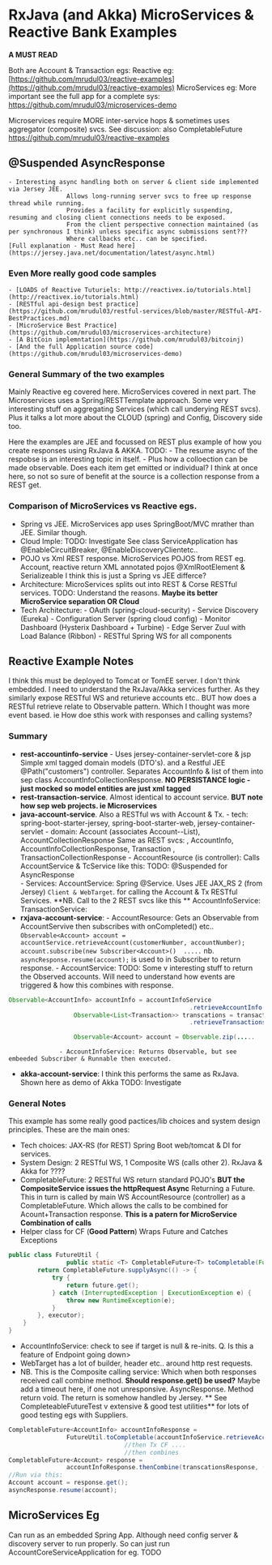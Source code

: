 
# RxJava (and Akka) MicroServices & Reactive Bank Examples

**A MUST READ**

Both are Account & Transaction egs:
Reactive eg: [https://github.com/mrudul03/reactive-examples](https://github.com/mrudul03/reactive-examples)
MicroServices eg: More important see the full app for a complete sys: https://github.com/mrudul03/microservices-demo

Microservices require MORE inter-service hops & sometimes uses aggregator (composite) svcs. See discussion: also CompletableFuture 
https://github.com/mrudul03/reactive-examples

## @Suspended AsyncResponse 
    - Interesting async handling both on server & client side implemented via Jersey JEE.
                    Allows long-running server svcs to free up response thread while running.
                    Provides a facility for explicitly suspending, resuming and closing client connections needs to be exposed.
                    From the client perspective connection maintained (as per synchronous I think) unless specific async submissions sent??? 
                    Where callbacks etc.. can be specified.
    [Full explanation - Must Read here](https://jersey.java.net/documentation/latest/async.html)

### Even More really good code samples
    - [LOADS of Reactive Tuturiels: http://reactivex.io/tutorials.html](http://reactivex.io/tutorials.html)
    - [RESTful api-design best practice](https://github.com/mrudul03/restful-services/blob/master/RESTful-API-BestPractices.md)
    - [MicroService Best Practice](https://github.com/mrudul03/microservices-architecture)
    - [A BitCoin implemntation](https://github.com/mrudul03/bitcoinj)
    - [And the full Application source code](https://github.com/mrudul03/microservices-demo)

### General Summary of the two examples
  Mainly Reactive eg covered here. MicroServices covered in next part.
  The Microservices uses a Spring/RESTTemplate approach. 
  Some very interesting stuff on aggregating Services (which call underying REST svcs).
  Plus it talks a lot more about the CLOUD (spring) and Config, Discovery side too.
  
  Here the examples are JEE and focussed on REST plus example of how you create responses using RxJava & AKKA.
  TODO:
    - The resume async of the respobse is an interesting topic in itself.
    - Plus how a colloection can be made observable. Does each item get emitted or individual?
      I think at once here, so not so sure of benefit at the source is a collection response from a REST get.      

### Comparison of MicroServices vs Reactive egs.
  - Spring vs JEE. MicroServices app uses SpringBoot/MVC mrather than JEE. Similar though.
  - Cloud Imple: TODO: Investigate See class ServiceApplication has @EnableCircuitBreaker, @EnableDiscoveryClientetc..
  - POJO vs Xml REST response. MicroServices POJOS from REST eg. Account, reactive return XML annotated pojos @XmlRootElement & Serializeable
                  I think this is just a Spring vs JEE differce?
  - Architecture: MicroServices splits out into REST & Corse RESTful services. TODO: Understand the reasons.
                  **Maybe its better MicroService separation OR Cloud**
  - Tech Architecture: 
                  - OAuth (spring-cloud-security)
                  - Service Discovery (Eureka)
                  - Configuration Server (spring cloud config)
                  - Monitor Dashboard (Hysterix Dashboard + Turbine)
                  - Edge Server Zuul with Load Balance (Ribbon)
                  - RESTful Spring WS for all components

## Reactive Example Notes

I think this must be deployed to Tomcat or TomEE server. I don't think embedded.
I need to understand the RxJava/Akka services further. As they similarly expose RESTful WS and returieve
                accounts etc.. BUT how does a RESTful retrieve relate to Observable pattern. Which I thought was more
                event based. ie How doe sthis work with responses and calling systems?

### Summary
  - **rest-accountinfo-service** - Uses jersey-container-servlet-core & jsp
                  Simple xml tagged domain models (DTO's). and a Restful JEE @Path("customers") controller.
                  Separates AccountInfo & list of them into sep class AccountInfoCollectionResponse. 
                  **NO PERSISTANCE logic - just mocked so model entities are just xml tagged**
  - **rest-transaction-service**. Almost identical to account service. **BUT note how sep web projects. ie Microservices**
  - **java-account-service**. Also a RESTful ws with Account & Tx.
                  - tech: spring-boot-starter-jersey, spring-boot-starter-web, jersey-container-servlet
                  - domain: Account (associates Account--List<Transaction>), AccountCollectionResponse
                                  Same as REST svcs: , AccountInfo, AccountInfoCollectionResponse, Transaction , TransactionCollectionResponse
                  - AccountResource (is controller): Calls AccountService & TcService like this:
                                  TODO: @Suspended for AsyncResponse                              
                  - Services: 
                                  AccountService: Spring @Service. Uses JEE JAX_RS 2 (from Jersey) `Client & WebTarget`.
                                                  for calling the  Account & Tx RESTful Services.
                                                  **NB. Call to the 2 REST svcs like this **
                                  AccountInfoService: 
                                  TransactionService:
  - **rxjava-account-service**: 
                  - AccountResource: Gets an Observable from AccountServive then subscribes with onCompleted() etc..
                                  `Observable<Account> account = accountService.retrieveAccount(customerNumber, accountNumber);`
                                  `account.subscribe(new Subscriber<Account>()  .....`
                                  nb. `asyncResponse.resume(account);` is used to in Subscriber to return response.
                  - AccountService: TODO: Some v interesting stuff to return the Observed accounts.
                                  Will need to understand how events are triggered & how this combines with response.
``` java
Observable<AccountInfo> accountInfo = accountInfoService
                                                  .retrieveAccountInfo(customerNumber, accountNumber, executor);
                  Observable<List<Transaction>> transcations = transactionService
                                                  .retrieveTransactions(accountNumber, executor);

                  Observable<Account> account = Observable.zip(.....
```
                  - AccountInfoService: Returns Observable, but see embeeded Subscriber & Runnable then executed.
  - **akka-account-service**: I think this performs the same as RxJava. Shown here as demo of Akka
                  TODO: Investigate
                                
### General Notes                         
This example has some really good pactices/lib choices and system design principles. These are the main ones:
  - Tech choices: JAX-RS (for REST) Spring Boot web/tomcat & DI for services.
  - System Design: 2 RESTful WS, 1 Composite WS (calls other 2). RxJava & Akka for ????
  - CompletableFuture: 2 RESTful WS return standard POJO's **BUT the CompositeService issues the httpRequest Async**
                  Returning a Future. This in turn is called by main WS AccountResource (controller) as a CompletableFuture.
                  Which allows the calls to be combined for Acount+Transaction response.
                  **This is a patern for MicroService Combination of calls**
  - Helper class for CF (**Good Pattern**) Wraps Future and Catches Exceptions
``` java
public class FutureUtil {
                public static <T> CompletableFuture<T> toCompletable(Future<T> future, Executor executor) {
        return CompletableFuture.supplyAsync(() -> {
            try {
                return future.get();
            } catch (InterruptedException | ExecutionException e) {
                throw new RuntimeException(e);
            }
        }, executor);
    }
}
```            
  - AccountInfoService: check to see if target is null & re-inits. Q. Is this a feature of Endpoint going down>
  - WebTarget has a lot of builder, header etc.. around http rest requests.
  - NB. This is the Composite calling service: Which when both responses received call combine method.
                  **Should response.get() be used?** Maybe add a timeout here, if one not unresponsive.
                  AsyncResponse. Method return void. The return is somehow handled by Jersey. 
                  ** See CompleteableFutureTest v extensive & good test utilities** for lots of good testing egs with Suppliers.
``` java
CompletableFuture<AccountInfo> accountInfoResponse = 
                FutureUtil.toCompletable(accountInfoService.retrieveAccountInfo(customerNumber, accountNumber),executor);
                                //then Tx CF ....
                                //then combines
CompletableFuture<Account> response = 
                accountInfoResponse.thenCombine(transcationsResponse, (acc, trans) -> combine(acc, trans));
//Run via this:
Account account = response.get();
asyncResponse.resume(account);                                                           
```            

## MicroServices Eg
  Can run as an embedded Spring App. Although need config server & discovery server to run properly.
  So can just run AccountCoreServiceApplication for eg.
TODO
